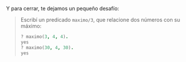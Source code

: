 Y para cerrar, te dejamos un pequeño desafío: 

> Escribí un predicado `maximo/3`, que relacione dos números con su máximo: 
> 
> ```prolog
> ? maximo(3, 4, 4).
> yes
> ? maximo(30, 4, 30).
> yes
> ```